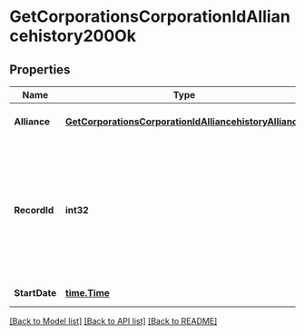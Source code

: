 # GetCorporationsCorporationIdAlliancehistory200Ok

## Properties
Name | Type | Description | Notes
------------ | ------------- | ------------- | -------------
**Alliance** | [**GetCorporationsCorporationIdAlliancehistoryAlliance**](get_corporations_corporation_id_alliancehistory_alliance.md) |  | [optional] [default to null]
**RecordId** | **int32** | An incrementing ID that can be used to canonically establish order of records in cases where dates may be ambiguous | [default to null]
**StartDate** | [**time.Time**](time.Time.md) | start_date string | [default to null]

[[Back to Model list]](../README.md#documentation-for-models) [[Back to API list]](../README.md#documentation-for-api-endpoints) [[Back to README]](../README.md)


